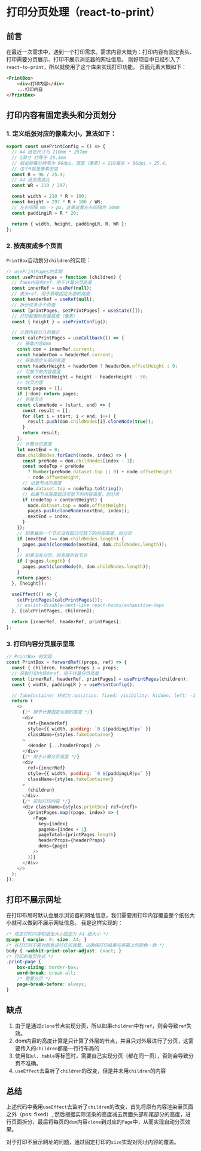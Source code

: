 # 打印分页处理（react-to-print）
## 前言
在最近一次需求中，遇到一个打印需求。需求内容大概为：打印内容有固定表头、打印需要分页展示、打印不展示浏览器的网址信息。
刚好项目中已经引入了`react-to-print`，所以就使用了这个库来实现打印功能。
页面元素大概如下：
```html
<PrintBox>
    <div>打印内容</div>
    ...打印内容
</PrintBox>
```
## 打印内容有固定表头和分页划分
### 1. 定义纸张对应的像素大小，算法如下：
```javascript
export const usePrintConfig = () => {
  // A4 纸张尺寸为 210mm * 297mm
  // 1英寸 约等于 25.4mm
  // 假设屏幕分辨率为 96dpi，宽度（像素）= 210毫米 × 96dpi ÷ 25.4。
  // 这个R就是像素密度
  const R = 96 / 25.4;
  // A4 纸张宽高比
  const WR = 210 / 297;

  const width = 210 * R + 100;
  const height = 297 * R + 100 / WR;
  // 左右间隔 mm -> px，这里设置左右间隔为 20mm
  const paddingLR = R * 20;

  return { width, height, paddingLR, R, WR };
};
```
### 2. 按高度成多个页面
`PrintBox`自动划分`children`的实现：
```javascript
// usePrintPages的实现
const usePrintPages = function (children) {
  // fake内容的ref，用于计算分页高度
  const innerRef = useRef(null);
  // 表头ref，用于获取固定头部的高度
  const headerRef = useRef(null);
  // 拆分成多少个页面
  const [printPages, setPrintPages] = useState([]);
  // 打印配置的页面高度（像素）
  const { height } = usePrintConfig();

  // 计算内容分几页展示
  const calcPrintPages = useCallback(() => {
    // 获取内容dom
    const dom = innerRef.current;
    const headerDom = headerRef.current;
    // 获取固定头部的高度
    const headerHeight = headerDom ? headerDom.offsetHeight : 0;
    // 可放下的内容高度
    const contentHeight = height - headerHeight - 50;
    // 分页内容
    const pages = [];
    if (!dom) return pages;
    // 克隆节点
    const cloneNode = (start, end) => {
      const result = [];
      for (let i = start; i < end; i++) {
        result.push(dom.childNodes[i].cloneNode(true));
      }
      return result;
    };
    // 计算分页高度
    let nextEnd = 0;
    dom.childNodes.forEach((node, index) => {
      const preNode = dom.childNodes[index - 1];
      const nodeTop = preNode
        ? Number(preNode.dataset.top || 0) + node.offsetHeight
        : node.offsetHeight;
      // 记录节点的高度
      node.dataset.top = nodeTop.toString();
      // 如果节点高度超过可放下的内容高度，则分页
      if (nodeTop > contentHeight) {
        node.dataset.top = node.offsetHeight;
        pages.push(cloneNode(nextEnd, index));
        nextEnd = index;
      }
    });
    // 如果最后一个节点没有超过可放下的内容高度，则分页
    if (nextEnd !== dom.childNodes.length) {
      pages.push(cloneNode(nextEnd, dom.childNodes.length));
    }
    // 如果没有分页，则克隆所有节点
    if (!pages.length) {
      pages.push(cloneNode(0, dom.childNodes.length));
    }
    return pages;
  }, [height]);

  useEffect(() => {
    setPrintPages(calcPrintPages());
    // eslint-disable-next-line react-hooks/exhaustive-deps
  }, [calcPrintPages, children]);

  return [innerRef, headerRef, printPages];
};
```
### 3. 打印内容分页展示呈现
```javascript
// PrintBox 的实现
const PrintBox = forwardRef((props, ref) => {
  const { children, headerProps } = props;
  // 获取打印内容的ref，用于计算分页高度
  const [innerRef, headerRef, printPages] = usePrintPages(children);
  const { width, paddingLR } = usePrintConfig();

  // fakeContainer 样式为：position: fixed; visibility: hidden; left: -100%; top: -9999px; z-index: -9999;
  return (
    <>
      {/* 用于计算固定头部的高度 */}
      <div
        ref={headerRef}
        style={{ width, padding: `0 ${paddingLR}px` }}
        className={styles.fakeContainer}
      >
        <Header {...headerProps} />
      </div>
      {/* 用于计算分页高度 */}
      <div
        ref={innerRef}
        style={{ width, padding: `0 ${paddingLR}px` }}
        className={styles.fakeContainer}
      >
        {children}
      </div>
      {/* 实际打印内容 */}
      <div className={styles.printBox} ref={ref}>
        {printPages.map((page, index) => (
          <Page
            key={index}
            pageNo={index + 1}
            pageTotal={printPages.length}
            headerProps={headerProps}
            doms={page}
          />
        ))}
      </div>
    </>
  );
});
```

## 打印不展示网址
在打印布局时默认会展示浏览器的网址信息，我们需要用打印内容覆盖整个纸张大小就可以做到不展示网址信息。
我是这样实现的：
```css
/* 规定打印内容和纸张大小固定为 A4 纸大小 */
@page { margin: 0; size: A4; }
/* 在打印时不要对颜色进行任何调整，以确保打印结果与屏幕上的颜色一致 */
body { -webkit-print-color-adjust: exact; }
/* 打印的每页样式 */
.print-page {
    box-sizing: border-box;
    word-break: break-all;
    /* 需要分页 */
    page-break-before: always;
}
```
## 缺点
1. 由于是通过`clone`节点实现分页，所以如果`children`中有`ref`，则会导致`ref`失效。
2. dom内容的高度计算是只计算了外层的节点，并且只对外层进行了分页，这需要传入的`children`都是一行行布局的
3. 使用如`ul`、`table`等标签时，需要自己实现分页（都在同一页），否则会导致分页不准确。
4. `useEffect`去监听了`children`的改变，但是并未用`children`的内容

## 总结
上述代码中我用`useEffect`去监听了`children`的改变，首先将原有内容渲染至页面之外（pos: fixed）,
然后根据实际渲染的高度减去页面头部和尾部分的高度，进行页面拆分，最后将每页的`dom`内容`clone`到对应的`Page`中，从而实现自动分页效果。

对于打印不展示网址的问题，通过固定打印的`size`实现对网址内容的覆盖。

